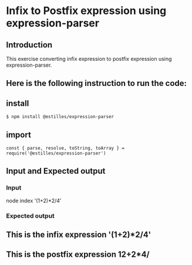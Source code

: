 # Infix to Postfix expression using expression-parser

## Introduction
This exercise converting infix expression to postfix expression using expression-parser.
## Here is the following instruction to run the code:

## install 
```$ npm install @estilles/expression-parser```

## import 
``` const { parse, resolve, toString, toArray } = require('@estilles/expression-parser') ```

## Input and Expected output
### Input
node index '(1+2)*2/4'

### Expected output 
## This is the infix expression '(1+2)*2/4' 
## This is the postfix expression 12+2*4/



